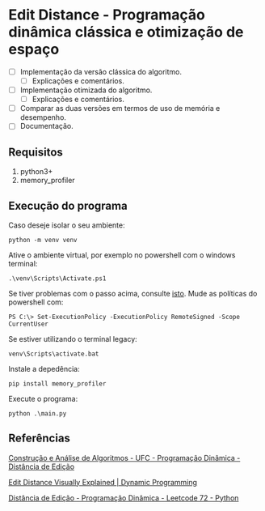 # Edit Distance - Programação dinâmica clássica e otimização de espaço

* [ ] Implementação da versão clássica do algoritmo.
  * [ ] Explicações e comentários.
* [ ] Implementação otimizada do algoritmo.
  * [ ] Explicações e comentários.
* [ ] Comparar as duas versões em termos de uso de memória e desempenho.
* [ ] Documentação.

## Requisitos

1. python3+
2. memory_profiler

## Execução do programa

Caso deseje isolar o seu ambiente:

```
python -m venv venv
```

Ative o ambiente virtual, por exemplo no powershell com o windows terminal:

```
.\venv\Scripts\Activate.ps1
```

Se tiver problemas com o passo acima, consulte [isto](https://docs.python.org/3.15/library/venv.html). Mude as políticas do powershell com:

```
PS C:\> Set-ExecutionPolicy -ExecutionPolicy RemoteSigned -Scope CurrentUser
```

Se estiver utilizando o terminal legacy:

```
venv\Scripts\activate.bat
```

Instale a depedência:

```
pip install memory_profiler
```

Execute o programa:

```
python .\main.py
```

## Referências

[Construção e Análise de Algoritmos - UFC - Programação Dinâmica - Distância de Edição](https://www.youtube.com/watch?v=bDiuP8pkrKo)

[Edit Distance Visually Explained | Dynamic Programming](https://www.youtube.com/watch?v=c3KYnQ-VEhs)

[Distância de Edição - Programação Dinâmica - Leetcode 72 - Python](https://www.youtube.com/watch?v=XYi2-LPrwm4)
